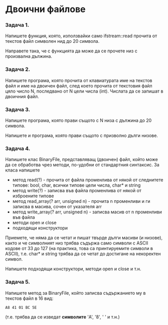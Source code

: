 # Двоични файлове

### Задача 1.

Напишете функция, която, използвайки само ifstream::read прочита от текстов файл символен нид до 20 символа.

Направете така, че с функцията да може да се прочете низ с произвална дължина.

### Задача 2.

Напишете програма, която прочита от клавиатурата име на текстов файл и име на двоичен файл, след което прочита
от текстовия файл цяло число N, последвано от N цели числа (int). Числата да се запишат в двоичния файл.

### Задача 3.

Напишете програма, която прави същото с N низа с дължина до 20 символа.

Напишете и програма, която прави същото с призволно дълги низове.

### Задача 4.

Напишете клас BinaryFile, представляващ (двоичен) файл, който може да се обработва чрез методи,
по-удобни от стандартния синтаксис. За класа напишете

- метод read(?) - прочита от файла променлива от някой от следнитете типове: bool, char, всички типове цели числа, char* и string
- метод write(?) - записва във файла променлива от някой от изброените типове
- метод read_array(? arr, unsigned n) - прочита n променливи и ги записва в масива, сочен от указателя arr
- метод write_array(? arr, unsigned n) - записва масив от n променливи във файла
- методи open и close
- подходящи конструктори

Приемете, че няма да се четат и пишат твърде дълги масиви (и низове), както и че символният низ трябва съдържа само символи с ASCII
кодове от 33 до 127 (на практика, това са принтируемите символи в ASCII), т.е. char* и string трябва да се четат до достигане на
некоректен символ.

Напишете подходящи конструктори, методи open и close и т.н.

### Задача 5.

Напишете метод за BinaryFile, който записва съдържанието му в текстов файл в 16 вид:

    A8 41 01 BC 5E

(т.е. трябва да се изведат **символите** 'A', '8', ' ' и т.н.)